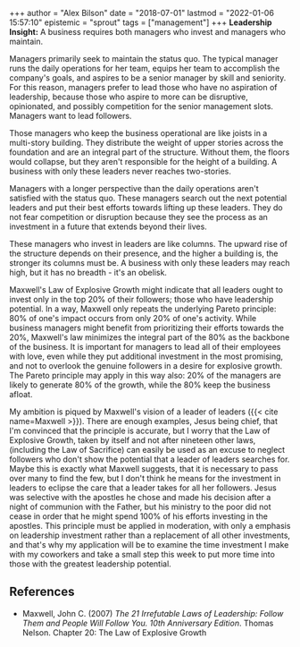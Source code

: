 +++
author = "Alex Bilson"
date = "2018-07-01"
lastmod = "2022-01-06 15:57:10"
epistemic = "sprout"
tags = ["management"]
+++
**Leadership Insight:** A business requires both managers who invest and managers who maintain.

Managers primarily seek to maintain the status quo. The typical manager runs the daily operations for her team, equips her team to accomplish the company's goals, and aspires to be a senior manager by skill and seniority. For this reason, managers prefer to lead those who have no aspiration of leadership, because those who aspire to more can be disruptive, opinionated, and possibly competition for the senior management slots. Managers want to lead followers.

Those managers who keep the business operational are like joists in a multi-story building. They distribute the weight of upper stories across the foundation and are an integral part of the structure. Without them, the floors would collapse, but they aren't responsible for the height of a building. A business with only these leaders never reaches two-stories.

Managers with a longer perspective than the daily operations aren't satisfied with the status quo. These managers search out the next potential leaders and put their best efforts towards lifting up these leaders. They do not fear competition or disruption because they see the process as an investment in a future that extends beyond their lives.

These managers who invest in leaders are like columns. The upward rise of the structure depends on their presence, and the higher a building is, the stronger its columns must be. A business with only these leaders may reach high, but it has no breadth - it's an obelisk.

Maxwell's Law of Explosive Growth might indicate that all leaders ought to invest only in the top 20% of their followers; those who have leadership potential. In a way, Maxwell only repeats the underlying Pareto principle: 80% of one's impact occurs from only 20% of one's activity. While business managers might benefit from prioritizing their efforts towards the 20%, Maxwell's law minimizes the integral part of the 80% as the backbone of the business. It is important for managers to lead all of their employees with love, even while they put additional investment in the most promising, and not to overlook the genuine followers in a desire for explosive growth. The Pareto principle may apply in this way also: 20% of the managers are likely to generate 80% of the growth, while the 80% keep the business afloat.

My ambition is piqued by Maxwell's vision of a leader of leaders ({{< cite name=Maxwell >}}). There are enough examples, Jesus being chief, that I'm convinced that the principle is accurate, but I worry that the Law of Explosive Growth, taken by itself and not after nineteen other laws, (including the Law of Sacrifice) can easily be used as an excuse to neglect followers who don't show the potential that a leader of leaders searches for. Maybe this is exactly what Maxwell suggests, that it is necessary to pass over many to find the few, but I don't think he means for the investment in leaders to eclipse the care that a leader takes for all her followers. Jesus was selective with the apostles he chose and made his decision after a night of communion with the Father, but his ministry to the poor did not cease in order that he might spend 100% of his efforts investing in the apostles. This principle must be applied in moderation, with only a emphasis on leadership investment rather than a replacement of all other investments, and that's why my application will be to examine the time investment I make with my coworkers and take a small step this week to put more time into those with the greatest leadership potential.

## References

- Maxwell, John C. (2007) _The 21 Irrefutable Laws of Leadership: Follow Them and People Will Follow You. 10th Anniversary Edition_. Thomas Nelson. Chapter 20: The Law of Explosive Growth
